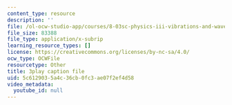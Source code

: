 ```yaml
---
content_type: resource
description: ''
file: /ol-ocw-studio-app/courses/8-03sc-physics-iii-vibrations-and-waves-fall-2016/5c6129035a4c36cb0fc3ae07f2ef4d58_T2n6fVybLcU.srt
file_size: 83388
file_type: application/x-subrip
learning_resource_types: []
license: https://creativecommons.org/licenses/by-nc-sa/4.0/
ocw_type: OCWFile
resourcetype: Other
title: 3play caption file
uid: 5c612903-5a4c-36cb-0fc3-ae07f2ef4d58
video_metadata:
  youtube_id: null
---
```

